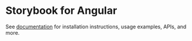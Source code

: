 # Storybook for Angular

See [documentation](https://storybook.js.org/docs/get-started/frameworks/angular?renderer=angular) for installation instructions, usage examples, APIs, and more.
